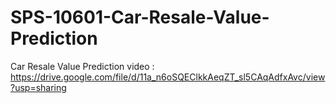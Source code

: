# SPS-10601-Car-Resale-Value-Prediction
Car Resale Value Prediction
video : https://drive.google.com/file/d/11a_n6oSQEClkkAeqZT_sl5CAqAdfxAvc/view?usp=sharing
